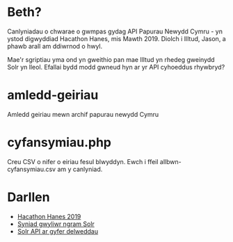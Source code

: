 # Beth?

Canlyniadau o chwarae o gwmpas gydag API Papurau Newydd Cymru - yn ystod digwyddiad Hacathon Hanes, mis Mawth 2019. Diolch i Illtud, Jason, a phawb arall am ddiwrnod o hwyl.

Mae'r sgriptiau yma ond yn gweithio pan mae Illtud yn rhedeg gweinydd Solr yn lleol. Efallai bydd modd gwneud hyn ar yr API cyhoeddus rhywbryd?

# amledd-geiriau
Amledd geiriau mewn archif papurau newydd Cymru

# cyfansymiau.php
Creu CSV o nifer o eiriau fesul blwyddyn. Ewch i ffeil allbwn-cyfansymiau.csv am y canlyniad.

# Darllen

* [Hacathon Hanes 2019](https://wikimedia.org.uk/wiki/Expert_outreach/Wicimediwr_Cenedlaethol_y_Llyfrgell_Genedlaethol/HacathonHanes2019 )
* [Syniad gwyliwr ngram Solr](https://docs.google.com/document/d/1xLkNIqrvMH5sUTCqbbxIB-jfq6ZQOZF18Sv8Y9hXzlY/edit)
* [Solr API ar gyfer delweddau](https://docs.google.com/document/d/1qRWa3KHW-50FFrjVNcALQ5CqBrygp2bd1_ZaF9gzdYY/edit)
